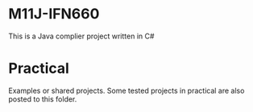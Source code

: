 # M11J-IFN660
This is a Java complier project written in C#

# Practical  
Examples or shared projects.
Some tested projects in practical are also posted to this folder.
